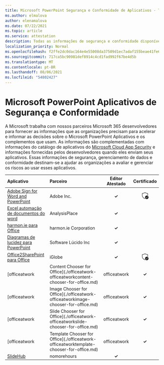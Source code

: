 ```yaml
---
title: Microsoft PowerPoint Segurança e Conformidade de Aplicativos - Todos os Aplicativos
ms.author: elmalova
author: elenamalova
ms.date: 07/22/2021
ms.topic: article
ms.service: attestation
description: Todas as informações de segurança e conformidade disponíveis para todos os Aplicativos PowerPoint Microsoft.
localization_priority: Normal
ms.openlocfilehash: f2ffe2dc0dac164e4e55008da37509d1ec7adaf155beae41fe686d8e28c7b1fd
ms.sourcegitcommit: 717ca5bc90981def8914c4cd1fad992f67be4d5b
ms.translationtype: MT
ms.contentlocale: pt-BR
ms.lasthandoff: 08/06/2021
ms.locfileid: "54802427"
---
```

# <a name="microsoft-powerpoint-apps-security-and-compliance"></a>Microsoft PowerPoint Aplicativos de Segurança e Conformidade

A Microsoft trabalha com nossos parceiros Microsoft 365 desenvolvedores para fornecer as informações que as organizações precisam para acelerar e informar as decisões sobre o Microsoft PowerPoint Aplicativos e os complementos que usam. As informações são complementadas com informações do catálogo de aplicativos do [Microsoft Cloud App Security](https://www.microsoft.com/en-us/enterprise-mobility-security/cloud-app-security) e informações fornecidas pelos desenvolvedores quando eles enviam seus aplicativos. Essas informações de segurança, gerenciamento de dados e conformidade destinam-se a ajudar as organizações a avaliar e gerenciar os riscos ao usar esses aplicativos.

| **Aplicativo** | **Parceiro** | **Editor Atestado** | **Certificado** |
|:--------|:------------|:----------------------:|:-------------:|
| [Adobe Sign for Word and PowerPoint](./adobe-inc-sign-for-word-and-powerpoint.md) | Adobe Inc. | **✓** | <img alt="Certified application badge" src="../media/certified-badge.png" height="25" width="25" /> |
| [Excel automação de documentos do word](./analysisplace-excel-to-word-document-automation.md) | AnalysisPlace | **✓** |  |
| [harmon.ie para Office](./harmonie-corporation-for-office.md) | harmon.ie Corporation | **✓** |  |
| [Diagramas de lucidez para PowerPoint](./lucid-software-inc-lucidchart-diagrams-for-powerpoint.md) | Software Lúcido Inc | **✓** |  |
| [Office2SharePoint para Office](./iglobe-office2sharepoint-for-office.md) | iGlobe | **✓** | <img alt="Certified application badge" src="../media/certified-badge.png" height="25" width="25" /> |
| [officeatwork | Content Chooser for Office](./officeatwork-officeatworkcontent-chooser-for-office.md) | officeatwork | **✓** | <img alt="Certified application badge" src="../media/certified-badge.png" height="25" width="25" /> |
| [officeatwork | Image Chooser for Office](./officeatwork-officeatworkimage-chooser-for-office.md) | officeatwork | **✓** |  |
| [officeatwork | Slide Chooser for Office](./officeatwork-officeatworkslide-chooser-for-office.md) | officeatwork | **✓** |  |
| [officeatwork | Template Chooser for Office](./officeatwork-officeatworktemplate-chooser-for-office.md) | officeatwork | **✓** | <img alt="Certified application badge" src="../media/certified-badge.png" height="25" width="25" /> |
| [SlideHub](./nomorehours-slidehub.md) | nomorehours | **✓** |  |
